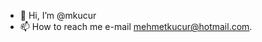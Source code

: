 - 👋 Hi, I’m @mkucur
- 📫 How to reach me e-mail mehmetkucur@hotmail.com.


<!---
mkucur/mkucur is a ✨ special ✨ repository because its `README.md` (this file) appears on your GitHub profile.
You can click the Preview link to take a look at your changes.
--->
